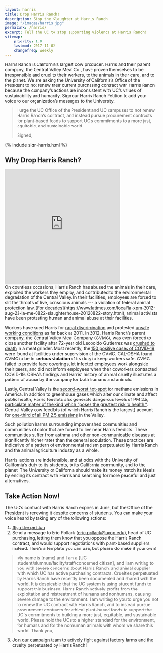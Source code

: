 ```yaml
---
layout: harris
title: Drop Harris Ranch!
description: Stop the Slaughter at Harris Ranch
image: "/images/harris.jpg"
permalink: /harris/
excerpt: Tell the UC to stop supporting violence at Harris Ranch!
sitemap:
    priority: 1.0
    lastmod: 2017-11-02
    changefreq: weekly
---
```


Harris Ranch is California’s largest cow producer.
Harris and their parent company, the Central Valley Meat Co., have proven themselves to be irresponsible and cruel to their workers, to the animals in their care, and to the planet.
We are asking the University of California’s Office of the President to not renew their current purchasing contract with Harris Ranch because the company’s actions are inconsistent with UC’s values of sustainability and humanity.
Sign our Harris Ranch Petition to add your voice to our organization’s messages to the University.

> I urge the UC Office of the President and UC campuses to not renew Harris Ranch’s contract, and instead pursue procurement contracts for plant-based foods to support UC’s commitments to a more just, equitable, and sustainable world.
>
> Signed,

{% include sign-harris.html %}


## Why Drop Harris Ranch?
<style>
.embed-container {
  position: relative;
  padding-bottom: 75%;
  height: 0;
  overflow: hidden;
  max-width: 75%;
  display: flex;
  align-items: center;
  justify-content: center;
}
.embed-container iframe,
.embed-container object,
.embed-container embed {
  position: absolute;
  top: 0;
  left: 0;
  width: 100%;
  height: 100%;
}
</style>
<div class='embed-container'>
  <iframe title="YouTube video player" width="640" height="390" src="https://www.youtube.com/embed/bfB192xAkrA" frameborder="0" allowfullscreen></iframe>
</div>
On countless occasions, Harris Ranch has abused the animals in their care, exploited the workers they employ, and contributed to the environmental degradation of the Central Valley. In their facilities, employees are forced to slit the throats of live, conscious animals --- a violation of federal animal protection law. [For decades](https://www.latimes.com/local/la-xpm-2012-aug-22-la-me-0822-slaughterhouse-20120822-story.html), animal activists have been protesting human and animal abuse at their facilities.

Workers have sued Harris for [racial discrimination](https://www.sacbee.com/news/california/article244447347.html) and protested [unsafe working conditions](https://hanfordsentinel.com/news/local/former-employees-say-hanford-plant-unsafe/article_5bf78bfc-46d3-11e0-ae4a-001cc4c002e0.html) as far back as 2011. In 2012, Harris Ranch’s parent company, the Central Valley Meat Company (CVMC), was even forced to close another facility after 72-year old Leopoldo Guitierrez was [crushed to death](https://www.latimes.com/local/la-xpm-2012-aug-22-la-me-0822-slaughterhouse-20120822-story.html)  in a meat grinder. Most recently, the [150 positive cases of COVID-19](https://abc30.com/central-valley-meat-company-hanford-coronavirus-kings-county/6164914/) were found at facilities under supervision of the CVMC. CAL-OSHA found CVMC to be in **serious violation** of its duty to keep workers safe. CVMC failed to provide face coverings, let infected employees work alongside their peers, and did not inform employees when their coworkers contracted COVID-19. OSHA’s findings and Harris’ history of animal cruelty illustrates a pattern of abuse by the company for both humans and animals.

Lastly, Central Valley is the [second-worst hot-spot](https://sanfrancisco.cbslocal.com/2014/10/09/mysterious-sources-of-methane-viewed-from-space-makes-central-california-2nd-worst-hot-spot-in-nation-agriculture-nasa-global-warming-fresno-livestock/)  for methane emissions in America. In addition to greenhouse gases which alter our climate and affect public health, Harris feedlots also generate dangerous levels of PM 2.5, [particulate matter of the kind which “poses the greatest risk to health.“](https://www.epa.gov/pm-pollution/particulate-matter-pm-basics#effects). Central Valley cow feedlots (of which Harris Ranch is the largest) account for [one-third of all PM 2.5 emissions](https://doi.org/10.1016/j.jclepro.2020.123744) in the Valley.

Such pollution harms surrounding impoverished communities and communities of color that are forced to live near Harris feedlots.
These communities suffer from asthma and other non-communicable diseases at [significantly higher rates](https://doi.org/10.1016/j.jclepro.2020.123744) than the general population.
These practices are indicative of a pattern of environmental racism perpetuated by Harris Ranch and the animal agriculture industry as a whole.


Harris’ actions are indefensible, and at odds with the University of California’s duty to its students, to its California community, and to the planet.
The University of California should make its money match its ideals by ending its contract with Harris and searching for more peaceful and just alternatives. 

## Take Action Now!
The UC’s contract with Harris Ranch expires in June, but the Office of the President is renewing it despite concerns of students. You can make your voice heard by taking any of the following actions:
1. [Sign the petition](#)
2. Send a message to Eric Pollack ([eric.pollack@ucop.edu](mailto:eric.pollack@ucop.edu)), head of UC purchasing, letting them know that you oppose the Harris Ranch contract, and would support negotiations with plant-based suppliers instead. Here’s a template you can use, but please do make it your own!

> My name is [name] and I am a [UC student/alumnus/facilty/staff/concerned citizen], and I am writing to you with severe concerns about Harris Ranch, and animal supplier with which UC has active purchasing contracts. Cruelties perpetuated by Harris Ranch have recently been documented and shared with the world. It is despicable that the UC system is using student funds to support this business. Harris Ranch actively profits from the exploitation and mistreatment of humans and nonhumans, causing severe damage to the environment. I am writing to you to urge you not to renew the UC contract with Harris Ranch, and to instead pursue procurement contracts for ethical plant-based foods to support the UC's commitments to building a more just, equitable, and sustainable world.
> Please hold the UCs to a higher standard for the environment, for humans and for the nonhuman animals with whom we share this world.
> Thank you,

3. [Join our campaign team](/join) to actively fight against factory farms and the cruelty perpetuated by Harris Ranch!
 
